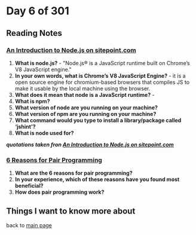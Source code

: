 # Day 6 of 301

## Reading Notes

### [An Introduction to Node.js on sitepoint.com](https://www.sitepoint.com/an-introduction-to-node-js/)

1. **What is node.js?** - "Node.js® is a JavaScript runtime built on Chrome’s V8 JavaScript engine."
2. **In your own words, what is Chrome’s V8 JavaScript Engine?** - it is a open source engine for chromium-based browsers that compiles JS to make it usable by the local machine using the browser.
3. **What does it mean that node is a JavaScript runtime?** - 
4. **What is npm?**
5. **What version of node are you running on your machine?**
6. **What version of npm are you running on your machine?**
7. **What command would you type to install a library/package called ‘jshint’?**
8. **What is node used for?**

***quotations taken fron [An Introduction to Node.js on sitepoint.com](https://www.sitepoint.com/an-introduction-to-node-js/)***

### [6 Reasons for Pair Programming](https://www.codefellows.org/blog/6-reasons-for-pair-programming/)

1. **What are the 6 reasons for pair programming?**
2. **In your experience, which of these reasons have you found most beneficial?**
3. **How does pair programming work?**

## Things I want to know more about

back to [main page](README.md)
